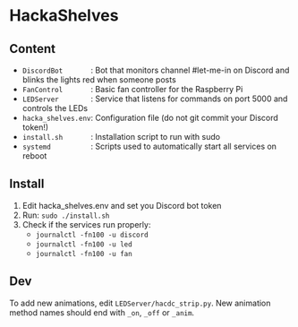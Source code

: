 # HackaShelves

## Content

- `DiscordBot       `: Bot that monitors channel #let-me-in on Discord and blinks the lights red when someone posts
- `FanControl       `: Basic fan controller for the Raspberry Pi
- `LEDServer        `: Service that listens for commands on port 5000 and controls the LEDs
- `hacka_shelves.env`: Configuration file (do not git commit your Discord token!)
- `install.sh       `: Installation script to run with sudo
- `systemd          `: Scripts used to automatically start all services on reboot

## Install

1. Edit hacka_shelves.env and set you Discord bot token
2. Run: `sudo ./install.sh`
3. Check if the services run properly:
    -  `journalctl -fn100 -u discord`
    -  `journalctl -fn100 -u led`
    -  `journalctl -fn100 -u fan`

## Dev

To add new animations, edit `LEDServer/hacdc_strip.py`. New animation method
names should end with `_on`, `_off` or `_anim`.

